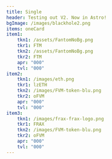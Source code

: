 ```yaml
---
title: Single
header: Testing out V2. Now in Astro!
bgImage: /images/blackhole2.png
items: oneCard
item1:
    tkn1: /assets/FantomNoBg.png
    tkr1: FTM
    tkn2: /assets/FantomNoBg.png
    tkr2: FTM
    apr: "000"
    tvl: "000"
item2:
    tkn1: /images/eth.png
    tkr1: lzETH
    tkn2: /images/FVM-token-blu.png
    tkr2: oFVM
    apr: "000"
    tvl: "000"
item3:
    tkn1: /images/frax-frax-logo.png
    tkr1: FRAX
    tkn2: /images/FVM-token-blu.png
    tkr2: oFVM
    apr: "000"
    tvl: "000"
---
```

